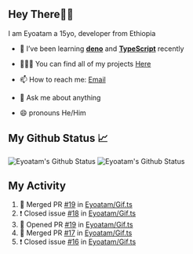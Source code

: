 ## Hey There👋🏽

I am Eyoatam a 15yo, developer from Ethiopia

- 🔭 I’ve been learning **[deno](https://github.com/denoland/deno)** and **[TypeScript](https://github.com/microsoft/TypeScript)** recently 

- 🧑🏽‍💻  You can find all of my projects [Here](https://github.com/Eyoatam?tab=repositories)

- 📫  How to reach me: [Email](mailto:eyoatamtamirat7@gmail.com)

- 💬 Ask me about anything

- 😄 pronouns He/Him

## My Github Status 📈 
<p> 
  <img src="https://github-readme-stats.vercel.app/api?username=Eyoatam&show_icons=true&theme=prussian" alt="Eyoatam's Github Status" />
  <img src="https://github-readme-stats.vercel.app/api/top-langs/?username=Eyoatam&layout=compact&theme=prussian" alt="Eyoatam's Github Status" />
</p>

## My Activity

<!--START_SECTION:activity-->
1. 🎉 Merged PR [#19](https://github.com/Eyoatam/Gif.ts/pull/19) in [Eyoatam/Gif.ts](https://github.com/Eyoatam/Gif.ts)
2. ❗️ Closed issue [#18](https://github.com/Eyoatam/Gif.ts/issues/18) in [Eyoatam/Gif.ts](https://github.com/Eyoatam/Gif.ts)
3. 💪 Opened PR [#19](https://github.com/Eyoatam/Gif.ts/pull/19) in [Eyoatam/Gif.ts](https://github.com/Eyoatam/Gif.ts)
4. 🎉 Merged PR [#17](https://github.com/Eyoatam/Gif.ts/pull/17) in [Eyoatam/Gif.ts](https://github.com/Eyoatam/Gif.ts)
5. ❗️ Closed issue [#16](https://github.com/Eyoatam/Gif.ts/issues/16) in [Eyoatam/Gif.ts](https://github.com/Eyoatam/Gif.ts)
<!--END_SECTION:activity-->
